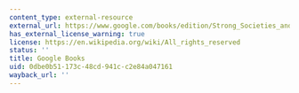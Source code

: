 ```yaml
---
content_type: external-resource
external_url: https://www.google.com/books/edition/Strong_Societies_and_Weak_States/8uXaDwAAQBAJ?hl=en&gbpv=1
has_external_license_warning: true
license: https://en.wikipedia.org/wiki/All_rights_reserved
status: ''
title: Google Books
uid: 0dbe0b51-173c-48cd-941c-c2e84a047161
wayback_url: ''
---
```

